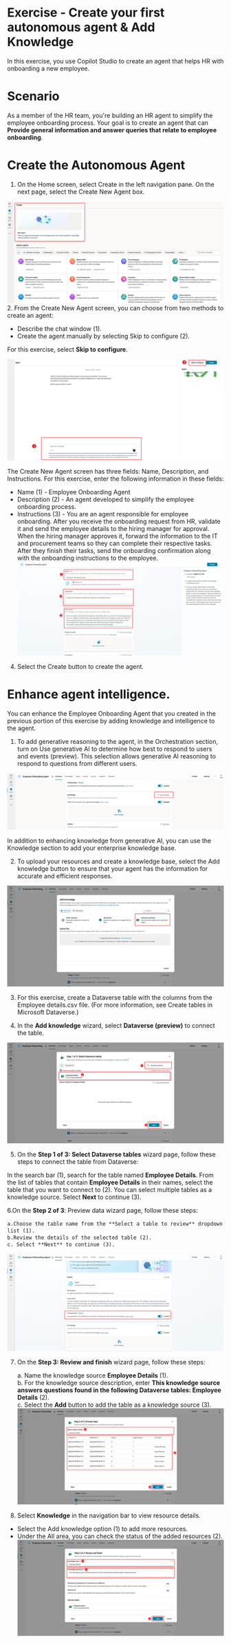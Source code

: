 # Exercise - Create your first autonomous agent & Add Knowledge

In this exercise, you use Copilot Studio to create an agent that helps HR with onboarding a new employee. 

# Scenario
As a member of the HR team, you're building an HR agent to simplify the employee onboarding process. Your goal is to create an agent that can **Provide general information and answer queries that relate to employee onboarding**.

# Create the Autonomous Agent
1. On the Home screen, select Create in the left navigation pane. On the next page, select the Create New Agent box.

![Create Autonomous Agent](../Images/exercise-create-autonomous-agent.svg)
2. From the Create New Agent screen, you can choose from two methods to create an agent:

- Describe the chat window (1).
- Create the agent manually by selecting Skip to configure (2).

For this exercise, select **Skip to configure**.

![Skip to Configure](../Images/exercise-create-autonomous-agent-skip.svg)

The Create New Agent screen has three fields: Name, Description, and Instructions. 
For this exercise, enter the following information in these fields:

- Name (1) - Employee Onboarding Agent
- Description (2) - An agent developed to simplify the employee onboarding process.
- Instructions (3) - You are an agent responsible for employee onboarding. After you receive the onboarding request from HR, validate it and send the employee details to the hiring manager for approval. When the hiring manager approves it, forward the information to the IT and procurement teams so they can complete their respective tasks. After they finish their tasks, send the onboarding confirmation along with the onboarding instructions to the employee.
![Agent Fields](../Images/exercise-create-autonomous-agent-fields.svg)

4. Select the Create button to create the agent.

# Enhance agent intelligence. 
You can enhance the Employee Onboarding Agent that you created in the previous portion of this exercise by adding knowledge and intelligence to the agent.

1. To add generative reasoning to the agent, in the Orchestration section, turn on Use generative AI to determine how best to respond to users and events (preview). This selection allows generative AI reasoning to respond to questions from different users.

![Add Knowledge](../Images/exercise-enhance-agent-intelligence-add-knowledge.svg) 

In addition to enhancing knowledge from generative AI, you can use the Knowledge section to add your enterprise knowledge base.

2. To upload your resources and create a knowledge base, select the Add knowledge button to ensure that your agent has the information for accurate and efficient responses.

![Dataverse Connection](../Images/exercise-enhance-agent-intelligence-dataverse-preview.svg) 

3. For this exercise, create a Dataverse table with the columns from the Employee details.csv file. (For more information, see Create tables in Microsoft Dataverse.)

4. In the **Add knowledge** wizard, select **Dataverse (preview)** to connect the table.

![Employee Interaction](../Images/exercise-enhance-agent-intelligence-employee-details.svg) 

5. On the **Step 1 of 3: Select Dataverse tables** wizard page, follow these steps to connect the table from Dataverse:

In the search bar (1), search for the table named **Employee Details**.
From the list of tables that contain **Employee Details** in their names, select the table that you want to connect to (2). You can select multiple tables as a knowledge source.
Select **Next** to continue (3).


6.On the **Step 2 of 3**: Preview data wizard page, follow these steps:

    a.Choose the table name from the **Select a table to review** dropdown list (1).  
    b.Review the details of the selected table (2).  
    c. Select **Next** to continue (3).  
![Orchestrate](../Images/exercise-enhance-agent-intelligence-orchestration.svg)

7. On the **Step 3: Review and finish** wizard page, follow these steps:

    a. Name the knowledge source **Employee Details** (1).  
    b. For the knowledge source description, enter **This knowledge source answers questions found in the following Dataverse tables: Employee Details** (2).  
    c. Select the **Add** button to add the table as a knowledge source (3).
![Preview Data](../Images/exercise-enhance-agent-intelligence-preview-data.svg)
 

8. Select **Knowledge** in the navigation bar to view resource details.

- Select the Add knowledge option (1) to add more resources.
- Under the All area, you can check the status of the added resources (2).
![Review and Finalize](../Images/exercise-enhance-agent-intelligence-review-finish.svg) 




